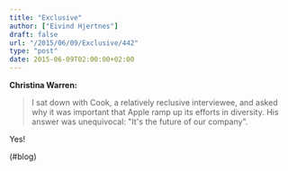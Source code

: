 ```yaml
---
title: "Exclusive"
author: ["Eivind Hjertnes"]
draft: false
url: "/2015/06/09/Exclusive/442"
type: "post"
date: 2015-06-09T02:00:00+02:00
---
```


**Christina Warren:**

> I sat down with Cook, a relatively reclusive interviewee, and asked
> why it was important that Apple ramp up its efforts in diversity. His
> answer was unequivocal: "It's the future of our company".

Yes!

(#blog)
